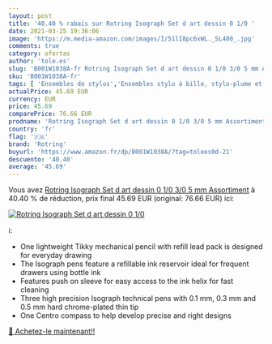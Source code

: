 ```yaml
---
layout: post
title: '40.40 % rabais sur Rotring Isograph Set d art dessin 0 1/0 '
date: 2021-03-25 19:36:06
image: 'https://m.media-amazon.com/images/I/51lI8pc6xWL._SL400_.jpg'
comments: true
category: ofertas
author: 'tole.es'
slug: 'B001W1038A-fr Rotring Isograph Set d art dessin 0 1/0 3/0 5 mm Assortiment'
sku: 'B001W1038A-fr'
tags: [ 'Ensembles de stylos','Ensembles stylo à bille, stylo-plume et crayon','Fournitures de bureau','Stylos et recharges','rotring','Écriture', ]
actualPrice: 45.69 EUR
currency: EUR
price: 45.69
comparePrice: 76.66 EUR
prodname: 'Rotring Isograph Set d art dessin 0 1/0 3/0 5 mm Assortiment'
country: 'fr'
flag: '🇫🇷'
brand: 'Rotring'
buyurl: 'https://www.amazon.fr/dp/B001W1038A/?tag=tolees0d-21'
descuento: '40.40'
average: '45.69'
---
```


Vous avez [Rotring Isograph Set d art dessin 0 1/0 3/0 5 mm Assortiment](https://www.amazon.fr/dp/B001W1038A/?tag=tolees0d-21)  à  40.40 % de réduction, prix final  45.69 EUR (original: 76.66 EUR) ici:

[![Rotring Isograph Set d art dessin 0 1/0 ](https://m.media-amazon.com/images/I/51lI8pc6xWL._SL400_.jpg)](https://www.amazon.fr/dp/B001W1038A/?tag=tolees0d-21)

ℹ️:

- One lightweight Tikky mechanical pencil with refill lead pack is designed for everyday drawing
- The Isograph pens feature a refillable ink reservoir ideal for frequent drawers using bottle ink
- Features push on sleeve for easy access to the ink helix for fast cleaning
- Three high precision Isograph technical pens with 0.1 mm, 0.3 mm and 0.5 mm hard chrome-plated thin tip
- One Centro compass to help develop precise and right designs

[🛒 Achetez-le maintenant!!](https://www.amazon.fr/dp/B001W1038A/?tag=tolees0d-21)

